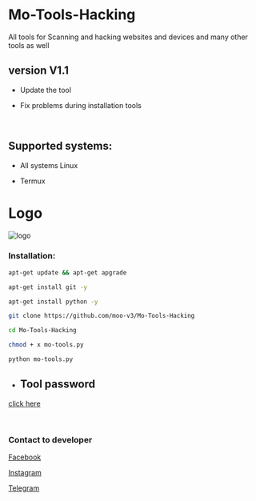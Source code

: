 # Mo-Tools-Hacking

All tools for Scanning and hacking websites and devices and many other tools as well

<h2>version V1.1</h2>

  * Update the tool 

  * Fix problems during installation tools
 
<br> 

<h2>Supported systems: </h2>

  * All systems Linux

  * Termux

# Logo

![logo](https://h.top4top.io/p_2384uyeof0.jpg)

<h3> Installation: </h3>

```bash
apt-get update && apt-get apgrade
```
```bash
apt-get install git -y
```
```bash
apt-get install python -y
```
```bash
git clone https://github.com/moo-v3/Mo-Tools-Hacking
```
```bash
cd Mo-Tools-Hacking
```
```bash
chmod + x mo-tools.py
```
```bash
python mo-tools.py
```

  * <h2>Tool password</h2>
  [click here](http://linkjust.com/gHxQlf537eFsPeWa6iER)

<br>
<h3>Contact to developer </h3>

[Facebook](https://facebook.com/moo.v3)

[Instagram](https://instagram.com/moo.v3)

[Telegram](https://t.me/moo_v3)
